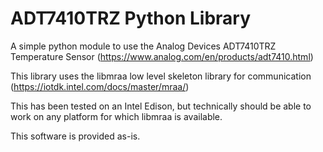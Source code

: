 # ADT7410TRZ Python Library

A simple python module to use the Analog Devices ADT7410TRZ Temperature Sensor (https://www.analog.com/en/products/adt7410.html)

This library uses the libmraa low level skeleton library for communication (https://iotdk.intel.com/docs/master/mraa/)

This has been tested on an Intel Edison, but technically should be able to work on any platform for which libmraa is available.

This software is provided as-is.